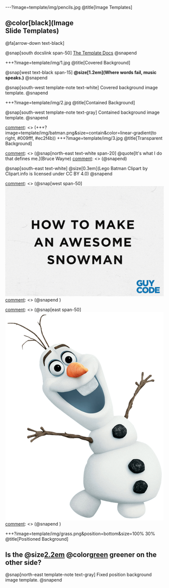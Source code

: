 ---?image=template/img/pencils.jpg
@title[Image Templates]

## @color[black](Image<br>Slide Templates)

@fa[arrow-down text-black]

@snap[south docslink span-50]
[The Template Docs](https://gitpitch.com/andresmitre/WorkStation/)
@snapend


+++?image=template/img/1.jpg
@title[Covered Background]

@snap[west text-black span-15]
**@size[1.2em](Where words fail, music speaks.)**
@snapend

@snap[south-west template-note text-white]
Covered background image template.
@snapend

[comment]: <> (+++?image=template/img/dataflow.png&size=contain)
+++?image=template/img/2.jpg
@title[Contained Background]

@snap[south-west template-note text-gray]
Contained background image template.
@snapend


[comment]: <> (+++?image=template/img/batman.png&size=contain&color=linear-gradient(to right, #009fff, #ec2f4b))
+++?image=template/img/3.jpg
@title[Transparent Background]

[comment]: <> (@snap[north-east text-white span-20]
@quote[It's what I do that defines me.](Bruce Wayne)
[comment]: <> (@snapend)


[comment]: <> (@snap[south-west template-note text-white]
Transparent background with gradient template.
@snapend
)

@snap[south-east text-white]
@size[0.3em](Lego Batman Clipart by Clipart.info is licensed under CC BY 4.0)
@snapend

[comment]: <> (+++?image=template/img/geek.png&repeat=repeat-x&color=#F5DB2E&size=25% auto
+++?image=template/img/geek.png&repeat=repeat-x&color=#F5DB2E&size=25% auto
@title[Repeat Background]
)

[comment]: <> (@snap[north-east text-black span-70]
@quote[Beware of geeks bearing formulas.]
@snapend
)

[comment]: <> (@snap[south-west template-note text-black]
Transparent background image-repeat template.
@snapend
)

[comment]: <> (+++
@title[Side-by-Side Images]
)

[comment]: <> (@snap[west span-50]
![SNOWMAN](template/img/snowman.gif)
[comment]: <> (@snapend
)

[comment]: <> (@snap[east span-50]
![OLAF](template/img/olaf.png)
[comment]: <> (@snapend
)

[comment]: <> (@snap[south-west template-note text-gray]
Side-by-side inline images template.
@snapend
)

[comment]: <> (+++?image=template/img/geek.gif
@title[GIF Background]
)
[comment]: <> (@snap[north-east text-white]
The Suave Geek
@snapend
)
[comment]: <> (@snap[south-east template-note text-white]
Covered background animated GIF template.
@snapend
)

+++?image=template/img/grass.png&position=bottom&size=100% 30%
@title[Positioned Background]

## Is the @size[2.2em](grass) @color[green](always) greener on the other side?

@snap[north-east template-note text-gray]
Fixed position background image template.
@snapend
